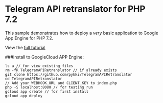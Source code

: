 # Telegram API retranslator for PHP 7.2

This sample demonstrates how to deploy a *very* basic application to Google
App Engine for PHP 7.2.

View the [full tutorial](https://cloud.google.com/appengine/docs/standard/php7/quickstart)

###Install to GoogleCloud APP Engine:

    ls a // for view existing files
    rm -fR TelegramAPIRetranslator // if already exists
    git clone https://github.com/pykki/TelegramAPIRetranslator
    cd TelegramAPIRetranslator
    // Add your WEBHOOK_URL and CLIENT_KEY to index.php
    php -S localhost:8080 // for testing run
    gcloud app create // for first install
    gcloud app deploy
